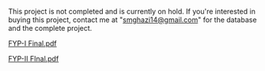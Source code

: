 This project is not completed and is currently on hold. If you're interested in buying this project, contact me at "smghazi14@gmail.com" for the database and the complete project.


[FYP-I Final.pdf](https://github.com/user-attachments/files/16438703/FYP-I.Final.pdf)

[FYP-II FInal.pdf](https://github.com/user-attachments/files/16438700/FYP-II.FInal.pdf)
